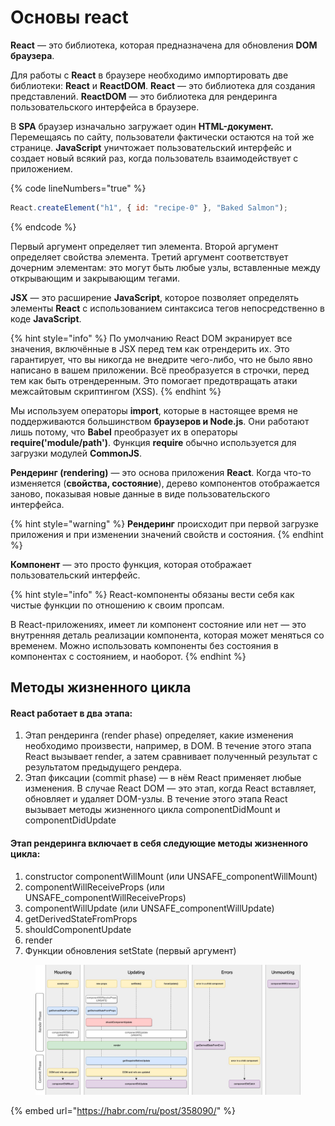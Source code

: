 # Основы react

**React** — это библиотека, которая предназначена для обновления **DOM браузера**.

Для работы с **React** в браузере необходимо импортировать две библиотеки: **React** и **ReactDOM**. **React** — это библиотека для создания представлений. **ReactDOM** — это библиотека для рендеринга пользовательского интерфейса в браузере.

В **SPA** браузер изначально загружает один **HTML-документ.** Перемещаясь по сайту, пользователи фактически остаются на той же странице. **JavaScript** уничтожает пользовательский интерфейс и создает новый всякий раз, когда пользователь взаимодействует с приложением.

{% code lineNumbers="true" %}
```jsx
React.createElement("h1", { id: "recipe-0" }, "Baked Salmon");
```
{% endcode %}

Первый аргумент определяет тип элемента. Второй аргумент определяет свойства элемента. Третий аргумент соответствует дочерним элементам: это могут быть любые узлы, вставленные между открывающим и закрывающим тегами.

**JSX** — это расширение **JavaScript**, которое позволяет определять элементы **React** с использованием синтаксиса тегов непосредственно в коде **JavaScript**.

{% hint style="info" %}
По умолчанию React DOM экранирует все значения, включённые в JSX перед тем как отрендерить их. Это гарантирует, что вы никогда не внедрите чего-либо, что не было явно написано в вашем приложении. Всё преобразуется в строчки, перед тем как быть отрендеренным. Это помогает предотвращать атаки межсайтовым скриптингом (XSS).
{% endhint %}

Мы используем операторы **import**, которые в настоящее время не поддерживаются большинством **браузеров и Node.js**. Они работают лишь потому, что **Babel** преобразует их в операторы **require('module/path')**. Функция **require** обычно используется для загрузки модулей **CommonJS**.

**Рендеринг (rendering)** — это основа приложения **React**. Когда что-то изменяется (**свойства, состояние**), дерево компонентов отображается заново, показывая новые данные в виде пользовательского интерфейса.

{% hint style="warning" %}
**Рендеринг** происходит при первой загрузке приложения и при изменении значений свойств и состояния.
{% endhint %}

**Компонент** — это просто функция, которая отображает пользовательский интерфейс.&#x20;

{% hint style="info" %}
React-компоненты обязаны вести себя как чистые функции по отношению к своим пропсам.

В React-приложениях, имеет ли компонент состояние или нет — это внутренняя деталь реализации компонента, которая может меняться со временем. Можно использовать компоненты без состояния в компонентах с состоянием, и наоборот.
{% endhint %}

## Методы жизненного цикла

#### React работает в два этапа:

1. Этап рендеринга (render phase) определяет, какие изменения необходимо произвести, например, в DOM. В течение этого этапа React вызывает render, а затем сравнивает полученный результат с результатом предыдущего рендера.&#x20;
2. Этап фиксации (commit phase) — в нём React применяет любые изменения. В случае React DOM — это этап, когда React вставляет, обновляет и удаляет DOM-узлы. В течение этого этапа React вызывает методы жизненного цикла componentDidMount и componentDidUpdate

#### Этап рендеринга включает в себя следующие методы жизненного цикла:

1. constructor componentWillMount (или UNSAFE\_componentWillMount)
2. componentWillReceiveProps (или UNSAFE\_componentWillReceiveProps)
3. componentWillUpdate (или UNSAFE\_componentWillUpdate)&#x20;
4. getDerivedStateFromProps&#x20;
5. shouldComponentUpdate
6. render&#x20;
7. Функции обновления setState (первый аргумент)

<figure><img src="../.gitbook/assets/1.JPG" alt=""><figcaption></figcaption></figure>

{% embed url="https://habr.com/ru/post/358090/" %}

